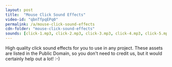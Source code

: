 ```yaml
---
layout: post
title:  "Mouse Click Sound Effects"
video-id: "qbnTfpqEPq0"
permalink: /a/mouse-click-sound-effects
cdn-folder: "mouse-click-sound-effects"
sounds: [click-1.mp3, click-2.mp3, click-3.mp3, click-4.mp3, click-5.mp3]
---
```


High quality click sound effects for you to use in any project. These assets are listed in the Public Domain, so you don't need to credit us, but it would certainly help out a lot! :-)
